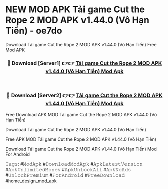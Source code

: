 # NEW MOD APK Tải game Cut the Rope 2 MOD APK v1.44.0 (Vô Hạn Tiền) - oe7do
Download Tải game Cut the Rope 2 MOD APK v1.44.0 (Vô Hạn Tiền) Free Mod APK

<div align="center">
<h3>🔴 Download [Server1] 👉👉 <a href="https://apk-comot.site?title=Tải_game_Cut_the_Rope_2_MOD_APK_v1.44.0_(Vô_Hạn_Tiền)">Tải game Cut the Rope 2 MOD APK v1.44.0 (Vô Hạn Tiền) Mod Apk</a></h3><br>

<h3>🔴 Download [Server2] 👉👉 <a href="https://apk-comot.site?title=Tải_game_Cut_the_Rope_2_MOD_APK_v1.44.0_(Vô_Hạn_Tiền)">Tải game Cut the Rope 2 MOD APK v1.44.0 (Vô Hạn Tiền) Mod Apk</a></h3>
</div>


Free Download APK MOD Tải game Cut the Rope 2 MOD APK v1.44.0 (Vô Hạn Tiền)

Download Tải game Cut the Rope 2 MOD APK v1.44.0 (Vô Hạn Tiền) 

Free APK MOD Tải game Cut the Rope 2 MOD APK v1.44.0 (Vô Hạn Tiền) 

Download Tải game Cut the Rope 2 MOD APK v1.44.0 (Vô Hạn Tiền) Mod For Android

𝚃𝚊𝚐𝚜: #𝙼𝚘𝚍𝙰𝚙𝚔 #𝙳𝚘𝚠𝚗𝚕𝚘𝚊𝚍𝙼𝚘𝚍𝙰𝚙𝚔 #𝙰𝚙𝚔𝙻𝚊𝚝𝚎𝚜𝚝𝚅𝚎𝚛𝚜𝚒𝚘𝚗 #𝙰𝚙𝚔𝚄𝚗𝚕𝚒𝚖𝚒𝚝𝚎𝚍𝙼𝚘𝚗𝚎𝚢 #𝙰𝚙𝚔𝚄𝚗𝚕𝚘𝚌𝚔𝙰𝚕𝚕 #𝙰𝚙𝚔𝙽𝚘𝙰𝚍𝚜 #𝚄𝚗𝚕𝚘𝚌𝚔𝙿𝚛𝚎𝚖𝚒𝚞𝚖 #𝙵𝚘𝚛𝙰𝚗𝚍𝚛𝚘𝚒𝚍 #𝙵𝚛𝚎𝚎𝙳𝚘𝚠𝚗𝚕𝚘𝚊𝚍 #home_design_mod_apk